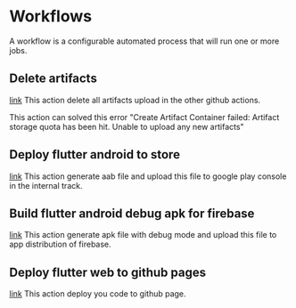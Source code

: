 # Workflows




A workflow is a configurable automated process that will run one or more jobs.

## Delete artifacts
[link](/.github/workflows/delete_artifacts_manually.yml)
This action delete all artifacts upload in the other github actions.

This action can solved this error "Create Artifact Container failed: Artifact storage quota has been hit. Unable to upload any new artifacts"

## Deploy flutter android to store
[link](/.github/workflows/android_deploy_to_play_console.yml)
This action generate aab file and upload this file to google play console in the internal track.

## Build flutter android debug apk for firebase
[link](/.github/workflows/android_build_to_app_distribution.yml)
This action generate apk file with debug mode and upload this file to app distribution of firebase.


## Deploy flutter web to github pages
[link](/.github/workflows/flutter_web_publish_github_pages.yml)
This action deploy you code to github page.
